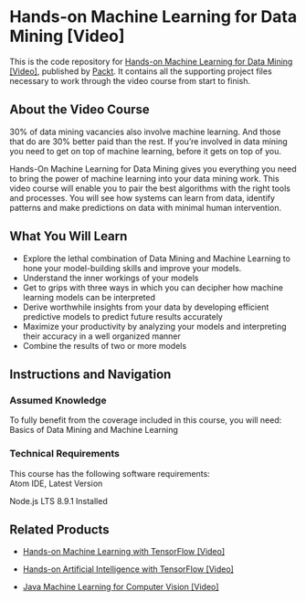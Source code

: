 # Hands-on Machine Learning for Data Mining [Video]
This is the code repository for [Hands-on Machine Learning for Data Mining [Video]](https://www.packtpub.com/big-data-and-business-intelligence/hands-machine-learning-data-mining-video?utm_source=github&utm_medium=repository&utm_campaign=9781789342628), published by [Packt](https://www.packtpub.com/?utm_source=github). It contains all the supporting project files necessary to work through the video course from start to finish.
## About the Video Course
30% of data mining vacancies also involve machine learning. And those that do are 30% better paid than the rest. If you’re involved in data mining you need to get on top of machine learning, before it gets on top of you.

Hands-On Machine Learning for Data Mining gives you everything you need to bring the power of machine learning into your data mining work. This video course will enable you to pair the best algorithms with the right tools and processes. You will see how systems can learn from data, identify patterns and make predictions on data with minimal human intervention. 


<H2>What You Will Learn</H2>
<DIV class=book-info-will-learn-text>
<UL>
<LI>Explore the lethal combination of Data Mining and Machine Learning to hone your model-building skills and improve your models. 
<LI>Understand the inner workings of your models
<LI>Get to grips with three ways in which you can decipher how machine learning models can be interpreted
<LI>Derive worthwhile insights from your data by developing efficient predictive models to predict future results accurately&nbsp; 
<LI> Maximize your productivity by analyzing your models and interpreting their accuracy in a well organized manner
<LI> Combine the results of two or more models </LI></UL></DIV>

## Instructions and Navigation
### Assumed Knowledge
To fully benefit from the coverage included in this course, you will need:<br/>
Basics of Data Mining and Machine Learning
### Technical Requirements
This course has the following software requirements:<br/>
Atom IDE, Latest Version

Node.js LTS 8.9.1 Installed

## Related Products
* [Hands-on Machine Learning with TensorFlow [Video]](https://www.packtpub.com/big-data-and-business-intelligence/hands-machine-learning-tensorflow-video?utm_source=github&utm_medium=repository&utm_campaign=9781789136999)

* [Hands-on Artificial Intelligence with TensorFlow [Video]](https://www.packtpub.com/big-data-and-business-intelligence/hands-artificial-intelligence-tensorflow-video?utm_source=github&utm_medium=repository&utm_campaign=9781789135091)

* [Java Machine Learning for Computer Vision [Video]](https://www.packtpub.com/big-data-and-business-intelligence/java-machine-learning-computer-vision-video?utm_source=github&utm_medium=repository&utm_campaign=9781789130652)


